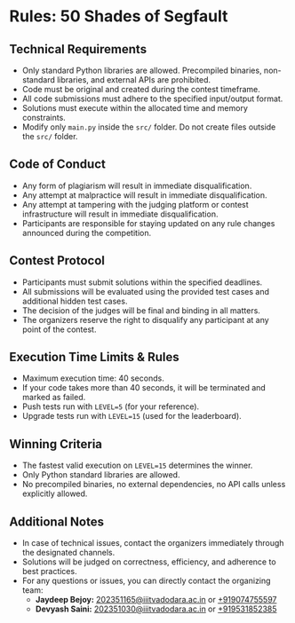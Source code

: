 # Rules: 50 Shades of Segfault

## Technical Requirements
- Only standard Python libraries are allowed. Precompiled binaries, non-standard libraries, and external APIs are prohibited.
- Code must be original and created during the contest timeframe.
- All code submissions must adhere to the specified input/output format.
- Solutions must execute within the allocated time and memory constraints.
- Modify only `main.py` inside the `src/` folder. Do not create files outside the `src/` folder.

## Code of Conduct
- Any form of plagiarism will result in immediate disqualification.
- Any attempt at malpractice will result in immediate disqualification.
- Any attempt at tampering with the judging platform or contest infrastructure will result in immediate disqualification.
- Participants are responsible for staying updated on any rule changes announced during the competition.

## Contest Protocol
- Participants must submit solutions within the specified deadlines.
- All submissions will be evaluated using the provided test cases and additional hidden test cases.
- The decision of the judges will be final and binding in all matters.
- The organizers reserve the right to disqualify any participant at any point of the contest.

## Execution Time Limits & Rules
- Maximum execution time: 40 seconds.
- If your code takes more than 40 seconds, it will be terminated and marked as failed.
- Push tests run with `LEVEL=5` (for your reference).
- Upgrade tests run with `LEVEL=15` (used for the leaderboard).

## Winning Criteria
- The fastest valid execution on `LEVEL=15` determines the winner.
- Only Python standard libraries are allowed.
- No precompiled binaries, no external dependencies, no API calls unless explicitly allowed.

## Additional Notes
- In case of technical issues, contact the organizers immediately through the designated channels.
- Solutions will be judged on correctness, efficiency, and adherence to best practices.
- For any questions or issues, you can directly contact the organizing team:
  - **Jaydeep Bejoy:** [202351165@iiitvadodara.ac.in](mailto:202351165@iiitvadodara.ac.in) or [+919074755597](tel:+919074755597)
  - **Devyash Saini:** [202351030@iiitvadodara.ac.in](mailto:202351030@iiitvadodara.ac.in) or [+919531852385](tel:+919531852385)
